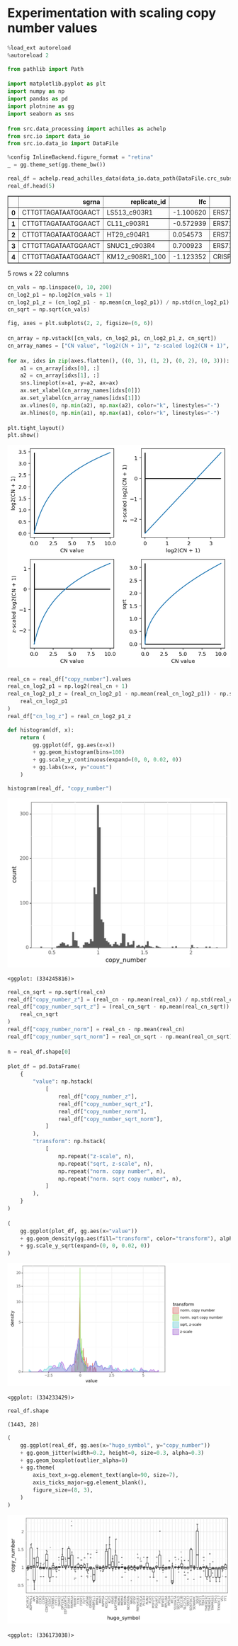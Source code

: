 # Experimentation with scaling copy number values

```python
%load_ext autoreload
%autoreload 2
```

```python
from pathlib import Path

import matplotlib.pyplot as plt
import numpy as np
import pandas as pd
import plotnine as gg
import seaborn as sns

from src.data_processing import achilles as achelp
from src.io import data_io
from src.io.data_io import DataFile
```

```python
%config InlineBackend.figure_format = "retina"
_ = gg.theme_set(gg.theme_bw())
```

```python
real_df = achelp.read_achilles_data(data_io.data_path(DataFile.crc_subsample))
real_df.head(5)
```

<div>
<style scoped>
    .dataframe tbody tr th:only-of-type {
        vertical-align: middle;
    }

    .dataframe tbody tr th {
        vertical-align: top;
    }

    .dataframe thead th {
        text-align: right;
    }
</style>
<table border="1" class="dataframe">
  <thead>
    <tr style="text-align: right;">
      <th></th>
      <th>sgrna</th>
      <th>replicate_id</th>
      <th>lfc</th>
      <th>p_dna_batch</th>
      <th>genome_alignment</th>
      <th>hugo_symbol</th>
      <th>screen</th>
      <th>multiple_hits_on_gene</th>
      <th>sgrna_target_chr</th>
      <th>sgrna_target_pos</th>
      <th>...</th>
      <th>num_mutations</th>
      <th>any_deleterious</th>
      <th>any_tcga_hotspot</th>
      <th>any_cosmic_hotspot</th>
      <th>is_mutated</th>
      <th>copy_number</th>
      <th>lineage</th>
      <th>primary_or_metastasis</th>
      <th>is_male</th>
      <th>age</th>
    </tr>
  </thead>
  <tbody>
    <tr>
      <th>0</th>
      <td>CTTGTTAGATAATGGAACT</td>
      <td>LS513_c903R1</td>
      <td>-1.100620</td>
      <td>ERS717283.plasmid</td>
      <td>chr2_157544604_-</td>
      <td>ACVR1C</td>
      <td>sanger</td>
      <td>True</td>
      <td>2</td>
      <td>157544604</td>
      <td>...</td>
      <td>0</td>
      <td>NaN</td>
      <td>NaN</td>
      <td>NaN</td>
      <td>False</td>
      <td>0.964254</td>
      <td>colorectal</td>
      <td>primary</td>
      <td>True</td>
      <td>63.0</td>
    </tr>
    <tr>
      <th>1</th>
      <td>CTTGTTAGATAATGGAACT</td>
      <td>CL11_c903R1</td>
      <td>-0.572939</td>
      <td>ERS717283.plasmid</td>
      <td>chr2_157544604_-</td>
      <td>ACVR1C</td>
      <td>sanger</td>
      <td>True</td>
      <td>2</td>
      <td>157544604</td>
      <td>...</td>
      <td>0</td>
      <td>NaN</td>
      <td>NaN</td>
      <td>NaN</td>
      <td>False</td>
      <td>1.004888</td>
      <td>colorectal</td>
      <td>primary</td>
      <td>True</td>
      <td>NaN</td>
    </tr>
    <tr>
      <th>2</th>
      <td>CTTGTTAGATAATGGAACT</td>
      <td>HT29_c904R1</td>
      <td>0.054573</td>
      <td>ERS717283.plasmid</td>
      <td>chr2_157544604_-</td>
      <td>ACVR1C</td>
      <td>sanger</td>
      <td>True</td>
      <td>2</td>
      <td>157544604</td>
      <td>...</td>
      <td>0</td>
      <td>NaN</td>
      <td>NaN</td>
      <td>NaN</td>
      <td>False</td>
      <td>1.014253</td>
      <td>colorectal</td>
      <td>primary</td>
      <td>False</td>
      <td>44.0</td>
    </tr>
    <tr>
      <th>3</th>
      <td>CTTGTTAGATAATGGAACT</td>
      <td>SNUC1_c903R4</td>
      <td>0.700923</td>
      <td>ERS717283.plasmid</td>
      <td>chr2_157544604_-</td>
      <td>ACVR1C</td>
      <td>sanger</td>
      <td>True</td>
      <td>2</td>
      <td>157544604</td>
      <td>...</td>
      <td>0</td>
      <td>NaN</td>
      <td>NaN</td>
      <td>NaN</td>
      <td>False</td>
      <td>0.946028</td>
      <td>colorectal</td>
      <td>metastasis</td>
      <td>True</td>
      <td>71.0</td>
    </tr>
    <tr>
      <th>4</th>
      <td>CTTGTTAGATAATGGAACT</td>
      <td>KM12_c908R1_100</td>
      <td>-1.123352</td>
      <td>CRISPR_C6596666.sample</td>
      <td>chr2_157544604_-</td>
      <td>ACVR1C</td>
      <td>sanger</td>
      <td>True</td>
      <td>2</td>
      <td>157544604</td>
      <td>...</td>
      <td>0</td>
      <td>NaN</td>
      <td>NaN</td>
      <td>NaN</td>
      <td>False</td>
      <td>1.048861</td>
      <td>colorectal</td>
      <td>primary</td>
      <td>NaN</td>
      <td>NaN</td>
    </tr>
  </tbody>
</table>
<p>5 rows × 22 columns</p>
</div>

```python
cn_vals = np.linspace(0, 10, 200)
cn_log2_p1 = np.log2(cn_vals + 1)
cn_log2_p1_z = (cn_log2_p1 - np.mean(cn_log2_p1)) / np.std(cn_log2_p1)
cn_sqrt = np.sqrt(cn_vals)
```

```python
fig, axes = plt.subplots(2, 2, figsize=(6, 6))

cn_array = np.vstack([cn_vals, cn_log2_p1, cn_log2_p1_z, cn_sqrt])
cn_array_names = ["CN value", "log2(CN + 1)", "z-scaled log2(CN + 1)", "sqrt"]

for ax, idxs in zip(axes.flatten(), ((0, 1), (1, 2), (0, 2), (0, 3))):
    a1 = cn_array[idxs[0], :]
    a2 = cn_array[idxs[1], :]
    sns.lineplot(x=a1, y=a2, ax=ax)
    ax.set_xlabel(cn_array_names[idxs[0]])
    ax.set_ylabel(cn_array_names[idxs[1]])
    ax.vlines(0, np.min(a2), np.max(a2), color="k", linestyles="-")
    ax.hlines(0, np.min(a1), np.max(a1), color="k", linestyles="-")

plt.tight_layout()
plt.show()
```

![png](999_030_scaling-copy-number_files/999_030_scaling-copy-number_6_0.png)

```python
real_cn = real_df["copy_number"].values
real_cn_log2_p1 = np.log2(real_cn + 1)
real_cn_log2_p1_z = (real_cn_log2_p1 - np.mean(real_cn_log2_p1)) - np.std(
    real_cn_log2_p1
)
real_df["cn_log_z"] = real_cn_log2_p1_z
```

```python
def histogram(df, x):
    return (
        gg.ggplot(df, gg.aes(x=x))
        + gg.geom_histogram(bins=100)
        + gg.scale_y_continuous(expand=(0, 0, 0.02, 0))
        + gg.labs(x=x, y="count")
    )
```

```python
histogram(real_df, "copy_number")
```

![png](999_030_scaling-copy-number_files/999_030_scaling-copy-number_9_0.png)

    <ggplot: (334245816)>

```python
real_cn_sqrt = np.sqrt(real_cn)
real_df["copy_number_z"] = (real_cn - np.mean(real_cn)) / np.std(real_cn)
real_df["copy_number_sqrt_z"] = (real_cn_sqrt - np.mean(real_cn_sqrt)) / np.std(
    real_cn_sqrt
)
real_df["copy_number_norm"] = real_cn - np.mean(real_cn)
real_df["copy_number_sqrt_norm"] = real_cn_sqrt - np.mean(real_cn_sqrt)

n = real_df.shape[0]

plot_df = pd.DataFrame(
    {
        "value": np.hstack(
            [
                real_df["copy_number_z"],
                real_df["copy_number_sqrt_z"],
                real_df["copy_number_norm"],
                real_df["copy_number_sqrt_norm"],
            ]
        ),
        "transform": np.hstack(
            [
                np.repeat("z-scale", n),
                np.repeat("sqrt, z-scale", n),
                np.repeat("norm. copy number", n),
                np.repeat("norm. sqrt copy number", n),
            ]
        ),
    }
)

(
    gg.ggplot(plot_df, gg.aes(x="value"))
    + gg.geom_density(gg.aes(fill="transform", color="transform"), alpha=0.3)
    + gg.scale_y_sqrt(expand=(0, 0, 0.02, 0))
)
```

![png](999_030_scaling-copy-number_files/999_030_scaling-copy-number_10_0.png)

    <ggplot: (334233429)>

```python
real_df.shape
```

    (1443, 28)

```python
(
    gg.ggplot(real_df, gg.aes(x="hugo_symbol", y="copy_number"))
    + gg.geom_jitter(width=0.2, height=0, size=0.3, alpha=0.3)
    + gg.geom_boxplot(outlier_alpha=0)
    + gg.theme(
        axis_text_x=gg.element_text(angle=90, size=7),
        axis_ticks_major=gg.element_blank(),
        figure_size=(8, 3),
    )
)
```

![png](999_030_scaling-copy-number_files/999_030_scaling-copy-number_12_0.png)

    <ggplot: (336173038)>

```python

```
